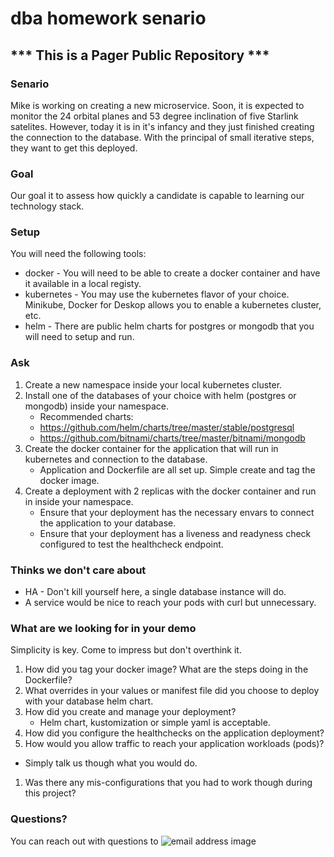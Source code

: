 # dba homework senario
## \*\*\* This is a Pager Public Repository \*\*\*

### Senario
Mike is working on creating a new microservice. Soon, it is expected to monitor the 24 orbital planes and 53 degree inclination of five Starlink satelites. However, today it is in it's infancy and they just finished creating the connection to the database. With the principal of small iterative steps, they want to get this deployed.

### Goal
Our goal it to assess how quickly a candidate is capable to learning our technology stack.
### Setup
You will need the following tools:
- docker - You will need to be able to create a docker container and have it available in a local registy.
- kubernetes - You may use the kubernetes flavor of your choice. Minikube, Docker for Deskop allows you to enable a kubernetes cluster, etc.
- helm - There are public helm charts for postgres or mongodb that you will need to setup and run.

### Ask
1. Create a new namespace inside your local kubernetes cluster.
1. Install one of the databases of your choice with helm (postgres or mongodb) inside your namespace.
    - Recommended charts:
    - https://github.com/helm/charts/tree/master/stable/postgresql
    - https://github.com/bitnami/charts/tree/master/bitnami/mongodb
1. Create the docker container for the application that will run in kubernetes and connection to the database.
    - Application and Dockerfile are all set up. Simple create and tag the docker image.
1. Create a deployment with 2 replicas with the docker container and run in inside your namespace.
    - Ensure that your deployment has the necessary envars to connect the application to your database.
    - Ensure that your deployment has a liveness and readyness check configured to test the healthcheck endpoint.

### Thinks we don't care about
- HA - Don't kill yourself here, a single database instance will do.
- A service would be nice to reach your pods with curl but unnecessary.

### What are we looking for in your demo
Simplicity is key. Come to impress but don't overthink it.
1. How did you tag your docker image? What are the steps doing in the Dockerfile?
1. What overrides in your values or manifest file did you choose to deploy with your database helm chart.
1. How did you create and manage your deployment?
    - Helm chart, kustomization or simple yaml is acceptable.
1. How did you configure the healthchecks on the application deployment?
1. How would you allow traffic to reach your application workloads (pods)?
  - Simply talk us though what you would do.
1. Was there any mis-configurations that you had to work though during this project?

### Questions?
You can reach out with questions to ![email address image](https://github.com/pagerinc/dba-homework/raw/master/email-address-image.gif)